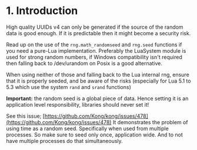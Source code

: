 # 1. Introduction

High quality UUIDs v4 can only be generated if the source of the random data is good enough.
If it is predictable then it might become a security risk.

Read up on the use of the `rng.math_randomseed` and `rng.seed` functions if you need a pure-Lua
implementation. Preferably the LuaSystem module is used for strong random numbers, if Windows
compatibility isn't required then falling back to /dev/urandom on Posix is a good alternative.

When using neither of those and falling back to the Lua internal rng, ensure that it is
properly seeded, and be aware of the risks (especially for Lua 5.1 to 5.3 which use the
system `rand` and `srand` functions)

**Important:** the random seed is a global piece of data. Hence setting it is
an application level responsibility, libraries should never set it!

See this issue; [https://github.com/Kong/kong/issues/478](https://github.com/Kong/kong/issues/478)
It demonstrates the problem of using time as a random seed. Specifically when used from multiple processes.
So make sure to seed only once, application wide. And to not have multiple processes do that
simultaneously.
